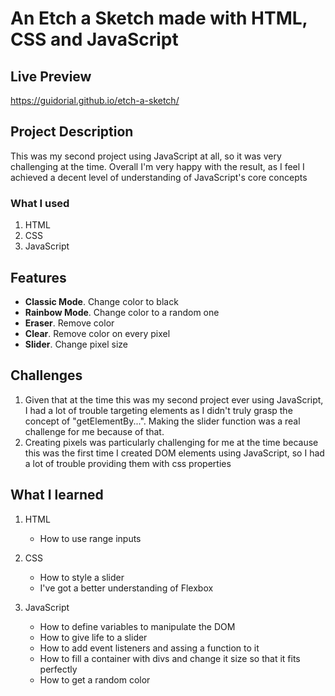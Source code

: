 # An Etch a Sketch made with HTML, CSS and JavaScript

## Live Preview

https://guidorial.github.io/etch-a-sketch/

## Project Description

This was my second project using JavaScript at all, so it was very challenging at the time. Overall I'm very happy with the result, as I feel I achieved a decent level of understanding of JavaScript's core concepts

### What I used

1. HTML
2. CSS
3. JavaScript

## Features

-   **Classic Mode**. Change color to black
-   **Rainbow Mode**. Change color to a random one
-   **Eraser**. Remove color
-   **Clear**. Remove color on every pixel
-   **Slider**. Change pixel size

## Challenges

1. Given that at the time this was my second project ever using JavaScript, I had a lot of trouble targeting elements as I didn't truly grasp the concept of "getElementBy...". Making the slider function was a real challenge for me because of that.
2. Creating pixels was particularly challenging for me at the time because this was the first time I created DOM elements using JavaScript, so I had a lot of trouble providing them with css properties

## What I learned

1. HTML
    - How to use range inputs
2. CSS
    - How to style a slider
    - I've got a better understanding of Flexbox
3. JavaScript

    - How to define variables to manipulate the DOM
    - How to give life to a slider
    - How to add event listeners and assing a function to it
    - How to fill a container with divs and change it size so that it fits perfectly
    - How to get a random color

